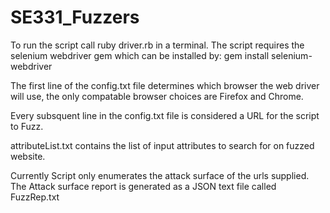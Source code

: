 SE331_Fuzzers
=============
To run the script call ruby driver.rb in a terminal.
The script requires the selenium webdriver gem which can be installed by: 
gem install selenium-webdriver

The first line of the config.txt file determines which browser the web 
driver will use, the only compatable browser choices are Firefox and Chrome. 

Every subsquent line in the config.txt file is considered a URL for the 
script to Fuzz.

attributeList.txt contains the list of input attributes to search for on
fuzzed website.

Currently Script only enumerates the attack surface of the urls supplied.
The Attack surface report is generated as a JSON text file called FuzzRep.txt

